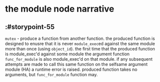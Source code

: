 # the module node narrative


## :#storypoint-55

`mutex`        - produce a function from another function. the produced
function is designed to enusre that it is never `module_exec`ed against
the same module more than once (using `object_id`). the first time that
the produced function is module_exec'd against some module the argument
function `func_for_module` is also module_exec'd on that module. if any
subsequent attempts are made to call this same function on the selfsame
argument module (HA) a runtime error is raised. produced function takes
no arguments, but `func_for_module` function may.
